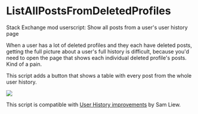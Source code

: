 # ListAllPostsFromDeletedProfiles
Stack Exchange mod userscript: Show all posts from a user's user history page

When a user has a lot of deleted profiles and they each have deleted posts, getting the full picture about a user's full history is difficult, because you'd need to open the page that shows each individual deleted profile's posts. Kind of a pain.

This script adds a button that shows a table with every post from the whole user history.

![](https://i.imgur.com/5KzjAXa.gif)

This script is compatible with [User History improvements](https://github.com/samliew/SO-mod-userscripts/blob/master/README.md#user-history-improvements-) by Sam Liew.
